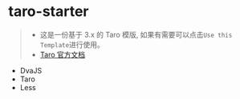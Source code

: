 # taro-starter
> - 这是一份基于 3.x 的 Taro 模版, 如果有需要可以点击`Use this Template`进行使用。
> - [Taro 官方文档](https://taro-docs.jd.com/taro/docs/README)

- DvaJS
- Taro
- Less
